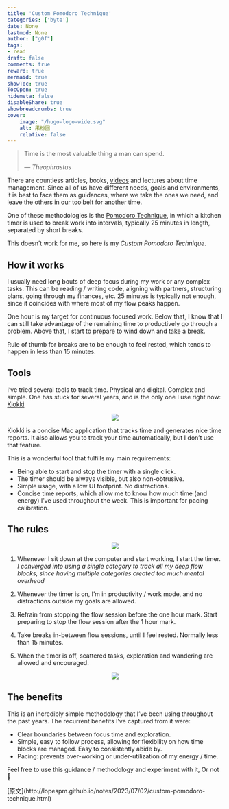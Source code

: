 ```yaml
---
title: 'Custom Pomodoro Technique'
categories: ['byte']
date: None
lastmod: None
author: ["g0f"]
tags:
- read
draft: false 
comments: true
reward: true 
mermaid: true 
showToc: true 
TocOpen: true 
hidemeta: false 
disableShare: true 
showbreadcrumbs: true 
cover:
    image: "/hugo-logo-wide.svg"
    alt: 果粉圈
    relative: false
---
```


<div>

<blockquote>
<p>Time is the most valuable thing a man can spend.</p>
<p><em>― Theophrastus</em></p>
</blockquote>
<p>There are countless articles, books, <a href="https://www.youtube.com/watch?v=aXvDEmo6uS4">videos</a> and lectures about time management. Since all of us have different needs, goals and environments, it is best to face them as guidances, where we take the ones we need, and leave the others in our toolbelt for another time.</p>
<p>One of these methodologies is the <a href="https://en.wikipedia.org/wiki/Pomodoro_Technique">Pomodoro Technique</a>, in which a kitchen timer is used to break work into intervals, typically 25 minutes in length, separated by short breaks. </p>
<p>This doesn’t work for me, so here is my <em>Custom Pomodoro Technique</em>.</p>
<h2 id="how-it-works">How it works</h2>
<p>I usually need long bouts of deep focus during my work or any complex tasks. This can be reading / writing code, aligning with partners, structuring plans, going through my finances, etc. 25 minutes is typically not enough, since it coincides with where most of my flow peaks happen.</p>
<p>One hour is my target for continuous focused work. Below that, I know that I can still take advantage of the remaining time to productively go through a problem. Above that, I start to prepare to wind down and take a break.</p>
<p>Rule of thumb for breaks are to be enough to feel rested, which tends to happen in less than 15 minutes.</p>
<h2 id="tools">Tools</h2>
<p>I’ve tried several tools to track time. Physical and digital. Complex and simple. One has stuck for several years, and is the only one I use right now: <a href="https://www.klokki.com/">Klokki</a></p>
<center>
<source type="image/webp"/>
<source type="image/png"/>
<img src="http://lopespm.github.io/files/custom_pomodoro/timer_full_dialog.png"/>
</center>
<p>Klokki is a concise Mac application that tracks time and generates nice time reports. It also allows you to track your time automatically, but I don’t use that feature.</p>
<p>This is a wonderful tool that fulfills my main requirements:</p>
<ul>
<li>Being able to start and stop the timer with a single click.</li>
<li>The timer should be always visible, but also non-obtrusive.</li>
<li>Simple usage, with a low UI footprint. No distractions.</li>
<li>Concise time reports, which allow me to know how much time (and energy) I’ve used throughout the week. This is important for pacing calibration.</li>
</ul>
<h2 id="the-rules">The rules</h2>
<center>
<source type="image/webp"/>
<source type="image/png"/>
<img src="http://lopespm.github.io/files/custom_pomodoro/timer_on_1_minute.png"/>
</center>
<ol>
<li>
<p>Whenever I sit down at the computer and start working, I start the timer. <em>I converged into using a single category to track all my deep flow blocks, since having multiple categories created too much mental overhead</em></p>
</li>
<li>
<p>Whenever the timer is on, I’m in productivity / work mode, and no distractions outside my goals are allowed.</p>
</li>
<li>
<p>Refrain from stopping the flow session before the one hour mark. Start preparing to stop the flow session after the 1 hour mark.</p>
</li>
<li>
<p>Take breaks in-between flow sessions, until I feel rested. Normally less than 15 minutes.</p>
</li>
<li>
<p>When the timer is off, scattered tasks, exploration and wandering are allowed and encouraged.</p>
</li>
</ol>
<center>
<source type="image/webp"/>
<source type="image/png"/>
<img src="http://lopespm.github.io/files/custom_pomodoro/timer_off.png"/>
</center>
<h2 id="the-benefits">The benefits</h2>
<p>This is an incredibly simple methodology that I’ve been using throughout the past years. The recurrent benefits I’ve captured from it were:</p>
<ul>
<li>Clear boundaries between focus time and exploration.</li>
<li>Simple, easy to follow process, allowing for flexibility on how time blocks are managed. Easy to consistently abide by.</li>
<li>Pacing: prevents over-working or under-utilization of my energy / time.</li>
</ul>
<p>Feel free to use this guidance / methodology and experiment with it, Or not 🙏</p>

</div>

<div>
[原文](http://lopespm.github.io/notes/2023/07/02/custom-pomodoro-technique.html)
</div>

